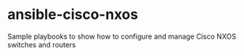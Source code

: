 # ansible-cisco-nxos
Sample playbooks to show how to configure and manage Cisco NXOS switches and routers
